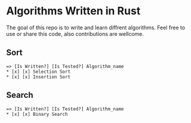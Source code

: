 # Algorithms Written in Rust
The goal of this repo is to write and learn diffrent algorithms.
Feel free to use or share this code, also contributions are wellcome.

## Sort
	=> [Is Written?] [Is Tested?] Algorithm_name
	* [x] [x] Selection Sort 
	* [x] [x] Insertion Sort

## Search
	=> [Is Written?] [Is Tested?] Algorithm_name
	* [x] [x] Binary Search

